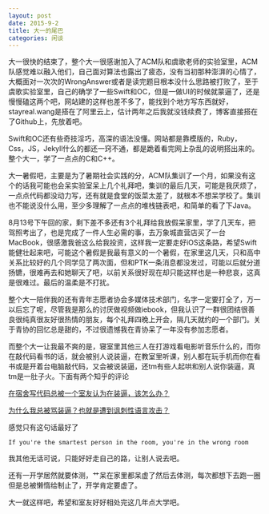 ```yaml
---
layout: post
date: 2015-9-2
title: 大一的尾巴
categories: 闲谈
---
```

大一很快的结束了，整个大一很感谢加入了ACM队和虞歌老师的实验室里，ACM队感觉难以融入他们，自己面对算法也露出了疲态，没有当初那种澎湃的心情了，大概面对一次次的WrongAnswer或者是读完题目根本没什么思路被打败了，至于虞歌实验室里，自己的确学了一些Swift和OC，但是一做UI的时候就蒙逼了，还是慢慢磕这两个吧，网站建的这样也差不多了，能找到个地方写东西就好，stayreal.wang是搭在了阿里云上，估计两年之后我就没钱续费了，博客直接搭在了Github上，先放着吧。

Swift和OC还有些奇技淫巧，高深的语法没懂。网站都是靠模版的，Ruby，Css，JS，Jekyll什么的都还一窍不通，都是跪着看完网上杂乱的说明搭出来的。整个大一，学了一点点的C和C++。

大一暑假吧，主要是为了暑期社会实践的分，ACM队集训了一个月，如果没有这个的话我可能也会呆实验室呆上几个礼拜吧，集训的最后几天，可能是我厌烦了，一点点代码都没动力写，还有就是食堂的饭菜太差了，就根本不想呆学校了。集训也不能说没什么用，至少多理解了一点点的堆栈链表吧，和简单的看了下Java。

8月13号下午回的家，剩下差不多还有3个礼拜给我放假呆家里，学了几天车，把驾照考出了，也是完成了一件人生必需的事，去万象城直营店买了一台MacBook，很感激我爸这么给我投资，这样我一定要走好iOS这条路，希望Swift能健壮起来吧，可能这个暑假是我最有意义的一个暑假，在家里这几天，只和高中关系比较好的几个同学见了两次面，但和PTK一条消息都没发过，可能以后就分道扬镳，很难再去和她聊天了吧，以前关系很好现在却只能这样也是一种悲哀，这真是很难过。最后的温柔是不打扰。

整个大一陪伴我的还有青年志愿者协会多媒体技术部门，名字一定要打全了，万一以后忘了呢，尽管我是那么的讨厌做视频做iebook，但我认识了一群很团结很善良很纯真很友好很热情的朋友，每个礼拜四晚上开会，隔几天就约的一个部门。关于青协的回忆总是甜的，不过很遗憾我在青协呆了一年没有参加志愿者。

而整个大一让我最不爽的是，寝室里其他三人在打游戏看电影听音乐什么的，而你在敲代码看书的话，就会被别人说装逼，在教室里听课，别人都在玩手机而你在看书或是开着台电脑敲代码，又会被说装逼，还tm有些人起哄和别人说你装逼，真tm是一肚子火。下面有两个知乎的评论

[在宿舍写代码总被一个室友认为在装逼，该怎么办？](http://www.zhihu.com/question/30362260)

[为什么我总被骂装逼？也就是遭到讽刺性语言攻击？](http://www.zhihu.com/question/22251192)

感觉只有这句话最好了

    If you're the smartest person in the room, you're in the wrong room

我其他无话可说，只能好好走自己的路，让别人说去吧。

还有一开学居然就要体测，艹呆在家里都呆虚了然后去体测，每次都想下去跑一圈但是总被懒惰给制止了，开学肯定要虚了。

大一就这样吧，希望和室友好好相处完这几年点大学吧。